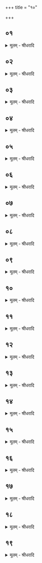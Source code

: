+++
title = "१०"

+++


## ०१
<details><summary>मूलम् - श्रीधरादि</summary>

जनको᳘ ह व्वै᳘देह ऽआसा᳘ञ्चक्रे॥  
(क्रे᳘ ऽथ) अ᳘थ ह या᳘ज्ञवल्क्य ऽआ᳘वव्व्राज स᳘ होवाच जनको व्वै᳘देहो या᳘ज्ञवल्क्य किम᳘र्थमचारीः पशू᳘निच्छन्न᳘ण्वन्तानि᳘त्युभ᳘यमेव᳘ सम्म्राडि᳘ति होवाच य᳘त्ते क᳘श्चिद᳘ब्ब्रवीत्त᳘च्छृणवामे᳘ति॥
</details>

## ०२
<details><summary>मूलम् - श्रीधरादि</summary>

(त्य᳘) अ᳘ब्ब्रवीन्म ऽउदङ्कः᳘ शौल्बायनः᳘॥  
प्प्राणो वै ब्ब्रह्मे᳘ति य᳘था मातृमा᳘न्पितृमा᳘नाचा᳘र्य्यवान्ब्रूयात्त᳘था त᳘च्छौल्बायनो ऽब्ब्रवीत्प्राणो[[!!]] वै ब्ब्रह्मेत्य᳘प्राणतो हि किᳫँ᳭ स्यादित्य᳘ब्ब्रवीत्तु᳘ ते त᳘स्याय᳘तनम्प्रतिष्ठान्न᳘ मे ऽब्ब्रवीदि᳘त्येकपाद्वा᳘ ऽएत᳘त्सम्म्राडि᳘ति॥
</details>

## ०३
<details><summary>मूलम् - श्रीधरादि</summary>

स वै᳘ नो ब्ब्रूहि याज्ञवल्क्य॥  
प्प्राण ऽएवाय᳘तनमाकाशः᳘[[!!]] प्प्रतिष्ठा᳘ प्प्रियमि᳘त्येनदु᳘पासीत का᳘ प्प्रिय᳘ता याज्ञवल्क्य प्प्राण᳘ ऽएव᳘ सम्म्राडि᳘ति होवाच प्प्राण᳘स्य वै᳘ सम्म्राट्का᳘मायायाज्यं᳘ याजयत्यप्रतिगृह्य᳘स्य प्प्र᳘तिगृह्णात्य᳘पि त᳘त्र व्वधशङ्का᳘ भवति यान्दि᳘शमे᳘ति प्प्राण᳘स्यैव᳘ सम्म्राट्का᳘माय प्प्राणो वै᳘ सम्म्राट्परमं ब्ब्र᳘ह्म᳘ नैनम्प्राणो᳘ जहाति स᳘र्व्वाण्येनम्भूता᳘न्यभि᳘क्षरन्ति॥
</details>

## ०४
<details><summary>मूलम् - श्रीधरादि</summary>

देवो᳘ भूत्वा᳘ देवान᳘प्येति॥  
य᳘ ऽएव᳘म्विद्वा᳘नेत᳘दुपा᳘स्ते ह᳘स्त्यृषभᳫँ᳭ सह᳘स्रन्ददामी᳘ति होवाच जनको व्वै᳘देहः स᳘ होवाच या᳘ज्ञवल्क्यः पिता᳘ मे ऽमन्यत ना᳘ननुशिष्य ह᳘रेते᳘ति क᳘ ऽएव᳘ ते कि᳘मब्ब्रवीदि᳘ति॥
</details>

## ०५
<details><summary>मूलम् - श्रीधरादि</summary>

(त्य᳘) अ᳘ब्ब्रवीन्मे जि᳘त्वा शैलिनः᳘॥  
(नो᳘) व्वाग्वै ब्ब्रह्मे᳘ति य᳘था मातृमा᳘न्पितृमा᳘नाचा᳘र्य्यवान्ब्रूयात्त᳘था त᳘च्छैलि᳘नो ऽब्ब्रवीद्वाग्वै ब्ब्रह्मेत्य᳘वदतो हि किᳫँ᳭ स्यादि᳘त्यब्ब्रवीत्तु᳘ ते त᳘स्याय᳘तनम्प्रतिष्ठान्न᳘ मे ऽब्ब्रवीदि᳘त्येकपाद्वा᳘ ऽएत᳘त्सम्म्राडि᳘ति[[!!]]॥
</details>

## ०६
<details><summary>मूलम् - श्रीधरादि</summary>

स वै᳘ नो ब्ब्रूहि याज्ञवल्क्य॥  
व्वा᳘गे᳘वायतनमाकाशः᳘[[!!]] प्प्रतिष्ठा᳘ प्प्रज्ञे᳘त्येनदु᳘पासीत का᳘ प्प्रज्ञ᳘ता याज्ञवल्क्य व्वा᳘गेव᳘ सम्म्राडि᳘ति होवाच व्वाचा वै᳘ सम्म्राड्ब᳘न्धुः प्प्र᳘ज्ञायत ऽऋग्वेदो᳘ यजुर्व्वेदः᳘ सामवे᳘दो ऽथर्व्वाङ्गिर᳘स ऽइतिहासः᳘ पुराण᳘म्विद्या᳘ ऽउपनिष᳘दः श्लो᳘काः सूत्रा᳘ण्यनुव्याख्या᳘नानि व्व्याख्या᳘नानि व्वा᳘चैव᳘ सम्म्राट् प्प्र᳘ज्ञायन्ते व्वाग्वै᳘ सम्म्राट्परमम्ब्रह्म᳘[[!!]] नैनम्वा᳘ग्जहाति स᳘र्व्वाण्येनम्भूता᳘न्यभिक्षरन्ति[[!!]]॥
</details>

## ०७
<details><summary>मूलम् - श्रीधरादि</summary>

देवो᳘ भूत्वा᳘ देवान᳘प्येति॥  
य᳘ ऽएव᳘म्विद्वा᳘नेत᳘दुपा᳘स्ते ह᳘स्त्यृषभᳫँ᳭ सह᳘स्रन्ददामी᳘ति होवाच जनको व्वै᳘देहः स᳘ होवाच या᳘ज्ञवल्क्यः पिता᳘ मे ऽमन्यत ना᳘ननुशिष्य ह᳘रेते᳘ति क᳘ ऽएव᳘ ते कि᳘मब्ब्रवीदि᳘ति ॥
</details>

## ०८
<details><summary>मूलम् - श्रीधरादि</summary>

(त्य᳘) अ᳘ब्ब्रवीन्मे बर्क्कुर्व्वार्ष्णः᳘॥  
(श्च᳘) च᳘क्षुर्व्वै ब्ब्रह्मे᳘ति य᳘था मातृमा᳘न्पितृमा᳘नाचार्य्य᳘वान्ब्रूयात्त᳘था त᳘द्वा᳘र्ष्णो ऽब्ब्रवीच्च᳘क्षुर्व्वै ब्ब्रह्मेत्य᳘पश्यतो हि किᳫँ᳭ स्यादि᳘त्यब्ब्रवीत्तु᳘ ते त᳘स्याय᳘तनम्प्रतिष्ठान्न᳘ मे ऽब्ब्रवीदि᳘त्येकपाद्वा᳘ ऽएत᳘त्सम्म्राडि᳘ति॥
</details>

## ०९
<details><summary>मूलम् - श्रीधरादि</summary>

स वै᳘ नो ब्ब्रूहि याज्ञवल्क्य॥  
च᳘क्षुरे᳘वायतनमाकाशः᳘[[!!]] प्प्रतिष्ठा᳘ सत्यमि᳘त्येनदु᳘पासीत का᳘ सत्य᳘ता याज्ञवल्क्य च᳘क्षुरेव᳘ सम्म्राडि᳘ति होवाच च᳘क्षुषा वै᳘ सम्म्राट्प᳘श्यन्तमाहुर᳘द्द्राक्षीरि᳘ति स᳘ ऽआहा᳘द्द्राक्षमि᳘ति त᳘त्सत्य᳘म्भवति च᳘क्षुर्व्वै᳘ सम्म्राट्परमम्ब्र᳘ह्म[[!!]] नैनञ्च᳘क्षुर्ज्जहाति स᳘र्व्वाण्येनम्भूता᳘न्यभि᳘क्षरन्ति॥
</details>

## १०
<details><summary>मूलम् - श्रीधरादि</summary>

देवो᳘ भूत्वा᳘ देवान᳘प्येति॥ 
य᳘ ऽएव᳘म्विद्वानेत᳘दुपा᳘स्ते[[!!]] ह᳘स्त्यृषभᳫँ᳭ सह᳘स्रन्ददामी᳘ति होवाच जनको व्वै᳘देहः स᳘ होवाच या᳘ज्ञवल्क्यः पिता᳘ मे ऽमन्यत ना᳘ननुशिष्य ह᳘रेते᳘ति क᳘ ऽएव᳘ ते कि᳘मब्ब्रवीदि᳘ति ॥
</details>

## ११
<details><summary>मूलम् - श्रीधरादि</summary>

(त्य᳘) अ᳘ब्ब्रवीन्मे गर्द्दभी᳘विपीतो भा᳘रद्वाजः॥  
श्रो᳘त्रम्वै ब्ब्रह्मे᳘ति य᳘था मातृमा᳘न्पितृमा᳘नाचार्य्यवान्ब्रूयात्त᳘था तद्भा᳘रद्वाजो ऽब्ब्रवीच्छ्रोत्रम्वै[[!!]] ब्ब्रह्मेत्य᳘शृण्वतो हि किᳫँ᳭ स्यादित्य᳘ब्ब्रवीत्तु[[!!]] ते त᳘स्याय᳘तनम्प्रतिष्ठान्न᳘ मे ऽब्ब्रवीदि᳘त्येकपाद्वा᳘ ऽएत᳘त्सम्म्राडि᳘ति॥
</details>

## १२
<details><summary>मूलम् - श्रीधरादि</summary>

स वै᳘ नो ब्ब्रूहि याज्ञवल्क्य॥  
श्रो᳘त्रमे᳘वाय᳘तनमाकाशः᳘ प्प्रति᳘ष्ठा ऽनन्त ऽइ᳘त्येनदु᳘पासीत᳘ का ऽनन्त᳘ता याज्ञवल्क्य दि᳘श ऽएव᳘ सम्म्राडि᳘ति होवाच त᳘स्माद्वै᳘ सम्म्राङ्याङ्का᳘ञ्च दि᳘शङ्ग᳘च्छति᳘ नै᳘वास्या ऽअ᳘न्तङ्ग᳘च्छत्यनन्ता हि दि᳘शः श्रो᳘त्रᳫँ᳭ हि दि᳘शः श्रो᳘त्रम्वै᳘ सम्म्राट्परमम्ब्र᳘ह्म᳘ नैनᳫँ᳭ श्रो᳘त्रञ्जहाति स᳘र्व्वाण्येनम्भूता᳘न्यभि᳘क्षरन्ति॥
</details>

## १३
<details><summary>मूलम् - श्रीधरादि</summary>

देवो᳘ भूत्वा᳘ देवान᳘प्येति[[!!]]॥  
य᳘ ऽएव᳘म्विद्वानेत᳘दुपा᳘स्ते[[!!]] ह᳘स्त्यृषभᳫँ᳭ सह᳘स्रन्ददामी᳘ति होवाच जनको व्वै᳘देहः स᳘ होवाच या᳘ज्ञवल्क्यः पिता᳘ मे ऽमन्यत ना᳘ननुशिष्य ह᳘रेते᳘ति क᳘ ऽएव᳘ ते कि᳘मब्ब्रवीदि᳘ति ॥
</details>

## १४
<details><summary>मूलम् - श्रीधरादि</summary>

(त्य᳘) अ᳘ब्ब्रवीन्मे सत्य᳘कामो जाबालः᳘॥  
(लो᳘) म᳘नो वै ब्ब्रह्मे᳘ति य᳘था मातृमा᳘न्पितृमा᳘नाचा᳘र्य्यवान्ब्रूयात्त᳘था त᳘त्सत्य᳘कामो ऽब्ब्रवीन्म᳘नो वै ब्ब्रह्मेत्य᳘मनसो हि किᳫँ᳭ स्यादित्य᳘ब्ब्रवीत्तु᳘ ते त᳘स्याय᳘तनम्प्रतिष्ठान्न᳘ मे ऽब्ब्रवीदि᳘त्येकपाद्वा᳘ ऽएत᳘त्सम्म्राडि᳘ति॥
</details>

## १५
<details><summary>मूलम् - श्रीधरादि</summary>

स वै᳘ नो ब्ब्रूहि याज्ञवल्क्य॥  
म᳘न ऽए᳘वाय᳘तनमाकाशः᳘ प्प्रति᳘ष्ठा ऽऽनन्द ऽइ᳘त्येनदु᳘पासीत᳘ का ऽऽनन्द᳘ता याज्ञवल्क्य म᳘न ऽएव᳘ सम्म्राडि᳘ति होवाच म᳘नसा वै᳘ सम्म्राट्स्त्रिय᳘मभि᳘हर्य्यति त᳘स्याम्प्र᳘तिरूपः पुत्रो᳘ जायते स᳘ ऽआनन्दो म᳘नो वै᳘ सम्म्राट्परमम्ब्र᳘ह्म᳘ नैनम्म᳘नो जहाति स᳘र्व्वाण्येनम्भूता᳘न्यभि᳘क्षरन्ति॥
</details>

## १६
<details><summary>मूलम् - श्रीधरादि</summary>

देवो᳘ भूत्वा᳘ देवान᳘प्येति॥  
य᳘ ऽएव᳘म्विद्वा᳘नेतदुपा᳘स्ते[[!!]] ह᳘स्त्यृषभᳫँ᳭ सह᳘स्रन्ददामी᳘ति होवाच जनको व्वै᳘देहः स᳘ होवाच या᳘ज्ञवल्क्यः पिता᳘ मे ऽमन्यत ना᳘ननुशिष्य ह᳘रेते᳘ति क᳘ ऽएव᳘ ते कि᳘मब्ब्रवीदि᳘ति ॥
</details>

## १७
<details><summary>मूलम् - श्रीधरादि</summary>

(त्य᳘) अ᳘ब्ब्रवीन्मे व्विदग्धः शा᳘कल्यः॥  
(ल्यो) त्दृ᳘दयम्वै ब्ब्रह्मे᳘ति य᳘था मातृमा᳘न्पितृमा᳘नाचा᳘र्य्यवान्ब्रूयात्त᳘था तच्छा᳘कल्यो ऽब्ब्रवीद्धृ᳘दयम्वै ब्ब्रह्मेत्य᳘त्दृदयस्य हि किᳫँ᳭ स्यादित्य᳘ब्ब्रवीत्तु᳘ ते त᳘स्याय᳘तनम्प्रतिष्ठान्न᳘ मे ऽब्ब्रवीदि᳘त्येकपाद्वा᳘ ऽएत᳘त्सम्म्राडि᳘ति॥
</details>

## १८
<details><summary>मूलम् - श्रीधरादि</summary>

स वै᳘ नो ब्ब्रूहि याज्ञवल्क्य॥  
त्दृ᳘दयमे᳘वाय᳘तनमाकाशः᳘ प्प्रतिष्ठा᳘ स्थितिरि᳘त्येनदु᳘पासीत का᳘ स्थिति᳘ता याज्ञवल्क्य त्दृ᳘दयमेव᳘ सम्म्राडि᳘ति होवाच त्दृ᳘दयम्वै᳘ सम्म्राट्स᳘र्व्वेषाम्भूता᳘नाम्प्रतिष्ठा त्दृ᳘दयेन हि स᳘र्व्वाणि भूता᳘नि प्प्रतिति᳘ष्ठन्ति त्दृ᳘दयम्वै᳘ सम्म्राट्परमम्ब्र᳘ह्म᳘ नैनᳫँ᳭ त्दृ᳘दयञ्जहाति स᳘र्व्वाण्येनम्भूता᳘न्यभि᳘क्षरन्ति॥
</details>

## १९
<details><summary>मूलम् - श्रीधरादि</summary>

देवो᳘ भूत्वा᳘ देवान᳘प्येति॥  
य᳘ ऽएव᳘म्विद्वा᳘नेतदुपा᳘स्ते[[!!]] ह᳘स्त्यृषभᳫँ᳭ सह᳘स्रन्ददामी᳘ति होवाच जनको व्वै᳘देहः स᳘ होवाच या᳘ज्ञवल्क्यः पिता मे ऽमन्यत ना᳘ननुशिष्य ह᳘रेते᳘ति॥
</details>